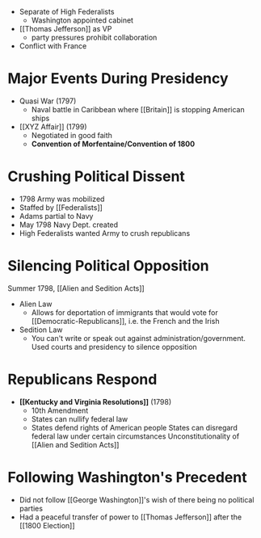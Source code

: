 - Separate of High Federalists
	- Washington appointed cabinet
- [[Thomas Jefferson]] as VP
	- party pressures prohibit collaboration
- Conflict with France
# Major Events During Presidency
- Quasi War (1797)
	- Naval battle in Caribbean where [[Britain]] is stopping American ships
- [[XYZ Affair]] (1799)
	- Negotiated in good faith
	- **Convention of Morfentaine/Convention of 1800**
# Crushing Political Dissent
- 1798 Army was mobilized
- Staffed by [[Federalists]]
- Adams partial to Navy
- May 1798 Navy Dept. created
- High Federalists wanted Army to crush republicans
# Silencing Political Opposition
Summer 1798, [[Alien and Sedition Acts]]
- Alien Law
	- Allows for deportation of immigrants that would vote for [[Democratic-Republicans]], i.e. the French and the Irish
- Sedition Law
	- You can't write or speak out against administration/government.
Used courts and presidency to silence opposition
# Republicans Respond
- **[[Kentucky and Virginia Resolutions]]** (1798)
	- 10th Amendment
	- States can nullify federal law
	- States defend rights of American people
States can disregard federal law under certain circumstances
Unconstitutionality of [[Alien and Sedition Acts]]
# Following Washington's Precedent
- Did not follow [[George Washington]]'s wish of there being no political parties
- Had a peaceful transfer of power to [[Thomas Jefferson]] after the [[1800 Election]]
